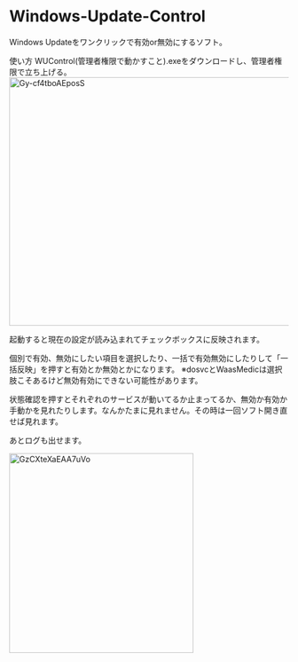 # Windows-Update-Control
Windows Updateをワンクリックで有効or無効にするソフト。

使い方
WUControl(管理者権限で動かすこと).exeをダウンロードし、管理者権限で立ち上げる。
<img width="656" height="448" alt="Gy-cf4tboAEposS" src="https://github.com/user-attachments/assets/1e35f1e9-9405-4bb1-9eb0-7fd9d89dc80d" />

起動すると現在の設定が読み込まれてチェックボックスに反映されます。

個別で有効、無効にしたい項目を選択したり、一括で有効無効にしたりして「一括反映」を押すと有効とか無効とかになります。
※dosvcとWaasMedicは選択肢こそあるけど無効有効にできない可能性があります。

状態確認を押すとそれぞれのサービスが動いてるか止まってるか、無効か有効か手動かを見れたりします。なんかたまに見れません。その時は一回ソフト開き直せば見れます。

あとログも出せます。

<img width="332" height="360" alt="GzCXteXaEAA7uVo" src="https://github.com/user-attachments/assets/cbdb71df-3345-488f-b349-aba130719484" />
